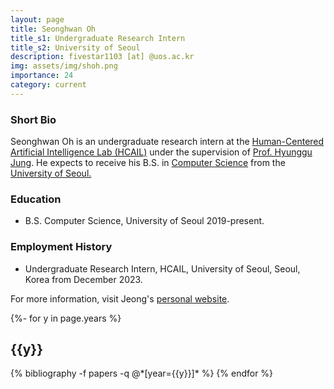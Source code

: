 ```yaml
---
layout: page
title: Seonghwan Oh
title_s1: Undergraduate Research Intern
title_s2: University of Seoul
description: fivestar1103 [at] @uos.ac.kr
img: assets/img/shoh.png
importance: 24
category: current
---
```


### Short Bio
<p>Seonghwan Oh is an undergraduate research intern at the <a href="http://hcail.github.io">Human-Centered Artificial Intelligence Lab (HCAIL)</a> under the supervision of <a href="http://hyunggujung.com">Prof. Hyunggu Jung</a>.
He expects to receive his B.S. in <a href="https://engineering.uos.ac.kr/engineering/depart/cs/welcome.do">Computer Science</a> from the <a href="https://www.uos.ac.kr/">University of Seoul.</a></p>

### Education
<ul>
<li> B.S. Computer Science, University of Seoul 2019-present.
</li>
</ul>

### Employment History
<ul>
<li>Undergraduate Research Intern, HCAIL, University of Seoul, Seoul, Korea from December 2023.
</li>
</ul>

For more information, visit Jeong's [personal website](https://fivestar1103.github.io/).

<!-- _pages/publications.md -->
<div class="publications">

{%- for y in page.years %}
  <h2 class="year">{{y}}</h2>
  {% bibliography -f papers -q @*[year={{y}}]* %}
{% endfor %}

</div>
